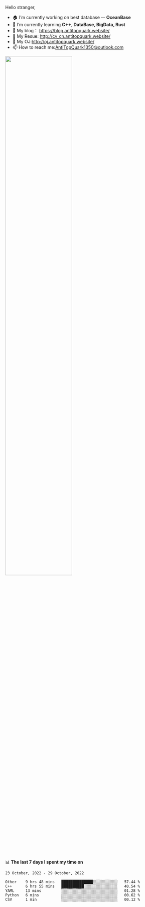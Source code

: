 
Hello stranger, 

- 🏠 I’m currently working on best database -- **OceanBase**
- 🌱 I’m currently learning **C++, DataBase, BigData, Rust**
- 🔭 My blog： https://blog.antitopquark.website/ 
- 👦 My Resue: http://cv_cn.antitopquark.website/
- 🚉 My OJ:http://oj.antitopquark.website/
- 📫 How to reach me:AntiTopQuark1350@outlook.com


<img width="65%" src="https://github-readme-stats.vercel.app/api?username=AntiTopQuark&show_icons=true&count_private=true&hide=prs&theme=default_repocard">


📊 **The last 7 days I spent my time on** 

<!--START_SECTION:waka-->
```text
23 October, 2022 - 29 October, 2022

Other    9 hrs 48 mins   ██████████████░░░░░░░░░░░   57.44 % 
C++      6 hrs 55 mins   ██████████░░░░░░░░░░░░░░░   40.54 % 
YAML     13 mins         ░░░░░░░░░░░░░░░░░░░░░░░░░   01.28 % 
Python   6 mins          ░░░░░░░░░░░░░░░░░░░░░░░░░   00.62 % 
CSV      1 min           ░░░░░░░░░░░░░░░░░░░░░░░░░   00.12 %
```
<!--END_SECTION:waka-->


